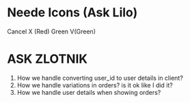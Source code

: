 # Neede Icons (Ask Lilo) #
Cancel X (Red)
Green V(Green)

# ASK ZLOTNIK #
1) How we handle converting user_id to user details in client?
2) How we handle variations in orders? is it ok like I did it?
3) How we handle user details when showing orders?